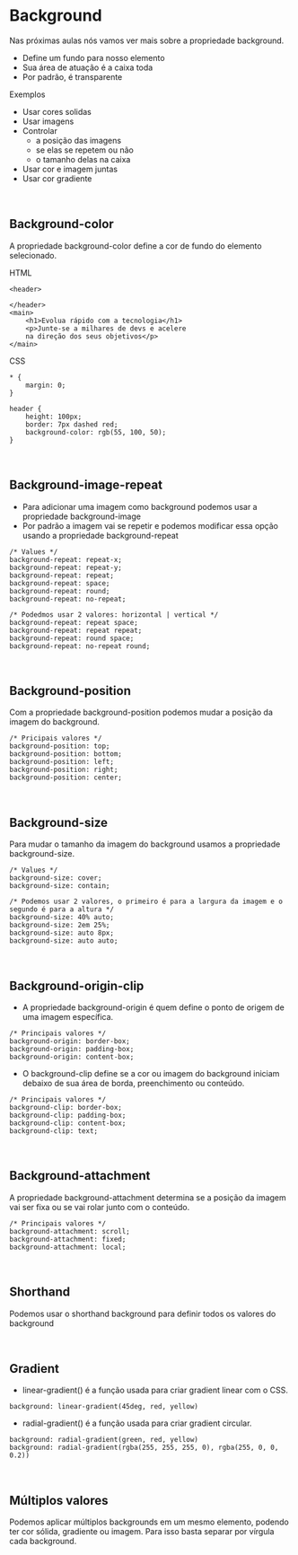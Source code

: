 # Background


Nas próximas aulas nós vamos ver mais sobre a propriedade background.

- Define um fundo para nosso elemento
- Sua área de atuação é a caixa toda
- Por padrão, é transparente

Exemplos

- Usar cores solidas
- Usar imagens
- Controlar
	- a posição das imagens
	- se elas se repetem ou não
	- o tamanho delas na caixa
- Usar cor e imagem juntas
- Usar cor gradiente

<br>

## Background-color

A propriedade background-color define a cor de fundo do elemento selecionado.

HTML
```
<header>

</header>
<main>
    <h1>Evolua rápido com a tecnologia</h1>
    <p>Junte-se a milhares de devs e acelere
    na direção dos seus objetivos</p>
</main>
```

CSS
```
* {
    margin: 0;
}

header {
    height: 100px;
    border: 7px dashed red;
    background-color: rgb(55, 100, 50);
}
```
<br>

## Background-image-repeat

- Para adicionar uma imagem como background podemos usar a propriedade background-image
- Por padrão a imagem vai se repetir e podemos modificar essa opção usando a propriedade background-repeat
```
/* Values */
background-repeat: repeat-x;
background-repeat: repeat-y;
background-repeat: repeat;
background-repeat: space;
background-repeat: round;
background-repeat: no-repeat;

/* Podedmos usar 2 valores: horizontal | vertical */
background-repeat: repeat space;
background-repeat: repeat repeat;
background-repeat: round space;
background-repeat: no-repeat round;
```
<br>

## Background-position

Com a propriedade background-position podemos mudar a posição da imagem do background.
```
/* Pricipais valores */
background-position: top;
background-position: bottom;
background-position: left;
background-position: right;
background-position: center;
```
<br>

## Background-size

Para mudar o tamanho da imagem do background usamos a propriedade background-size.
```
/* Values */
background-size: cover;
background-size: contain;

/* Podemos usar 2 valores, o primeiro é para a largura da imagem e o segundo é para a altura */
background-size: 40% auto;
background-size: 2em 25%;
background-size: auto 8px;
background-size: auto auto;
```
<br>

## Background-origin-clip

- A propriedade background-origin é quem define o ponto de origem de uma imagem específica.
```
/* Principais valores */
background-origin: border-box;
background-origin: padding-box;
background-origin: content-box;
```

- O background-clip define se a cor ou imagem do background iniciam debaixo de sua área de borda, preenchimento ou conteúdo.
```
/* Principais valores */
background-clip: border-box;
background-clip: padding-box;
background-clip: content-box;
background-clip: text;
```
<br>

## Background-attachment

A propriedade background-attachment determina se a posição da imagem vai ser fixa ou se vai rolar junto com o conteúdo.
```
/* Principais valores */
background-attachment: scroll;
background-attachment: fixed;
background-attachment: local;
```
<br>

## Shorthand


Podemos usar o shorthand background para definir todos os valores do background

<br>

## Gradient

- linear-gradient() é a função usada para criar gradient linear com o CSS.
```
background: linear-gradient(45deg, red, yellow)
```

- radial-gradient() é a função usada para criar gradient circular.
```
background: radial-gradient(green, red, yellow)
background: radial-gradient(rgba(255, 255, 255, 0), rgba(255, 0, 0, 0.2))
```
<br>

## Múltiplos valores

Podemos aplicar múltiplos backgrounds em um mesmo elemento, podendo ter cor sólida, gradiente ou imagem. Para isso basta separar por vírgula cada background.